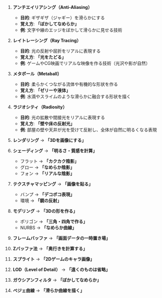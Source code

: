 

1. **アンチエイリアシング（Anti-Aliasing）**  
   - **目的**: ギザギザ（ジャギー）を滑らかにする  
   - **覚え方**: **「ぼかしてなめらか」**  
   - **例**: 文字や線のエッジをぼかして滑らかに見せる技術  

2. **レイトレーシング（Ray Tracing）**  
   - **目的**: 光の反射や屈折をリアルに表現する  
   - **覚え方**: **「光をたどる」**  
   - **例**: ゲームやCG映画でリアルな映像を作る技術（光沢や影が自然）  

3. **メタボール（Metaball）**  
   - **目的**: 柔らかくつながる流体や有機的な形状を作る  
   - **覚え方**: **「ゼリーや液体」**  
   - **例**: 水滴やスライムのような滑らかに融合する形状を描く  

4. **ラジオシティ（Radiosity）**  
   - **目的**: 光の拡散や間接光をリアルに表現する  
   - **覚え方**: **「壁や床の反射光」**  
   - **例**: 部屋の壁や天井が光を受けて反射し、全体が自然に明るくなる表現  

5. **レンダリング** → **「3Dを画像にする」**  
6. **シェーディング** → **「明るさ・質感を計算」**  
   - フラット → **「カクカク陰影」**  
   - グロー → **「なめらか陰影」**  
   - フォン → **「リアルな陰影」**  
7. **テクスチャマッピング** → **「画像を貼る」**  
   - バンプ → **「デコボコ表現」**  
   - 環境 → **「鏡の反射」**  
8. **モデリング** → **「3Dの形を作る」**  
   - ポリゴン → **「三角・四角で作る」**  
   - NURBS → **「なめらか曲線」**  
9. **フレームバッファ** → **「画面データの一時置き場」**  
10. **Zバッファ法** → **「奥行きを計算する」**  
11. **スプライト** → **「2Dゲームのキャラ画像」**  
12. **LOD（Level of Detail）** → **「遠くのものは省略」**  
13. **ガウシアンフィルタ** → **「ぼかしてなめらか」**  
14. **ベジェ曲線** → **「滑らか曲線を描く」**  

